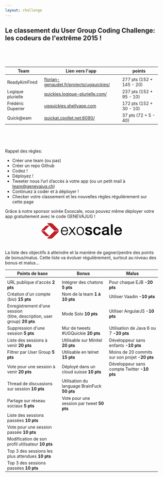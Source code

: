 ```yaml
---
layout: challenge
---
```



## Le classement du User Group Coding Challenge: les codeurs de l'extrême 2015 !

<br><br><br>

|Team|Lien vers l'app|points|
|-----|----|----|
||||
|ReadyAimFired|[florian-genaudet.fr/projects/ugquickies/](http://florian-genaudet.fr/projects/ugquickies/)| 277 pts (152 + 145 - 20)|
|Logique plurielle|[quickies.logique-plurielle.com/](http://quickies.logique-plurielle.com/)| 237 pts (152 + 95 - 10)|
|Frédéric Duperier|[ugquickies.shellyapp.com](http://ugquickies.shellyapp.com)| 172 pts (152 + 30 - 10) |
|Quick@eam|[quickat.cpollet.net:8090/](http://quickat.cpollet.net:8090/)| 37 pts (72 + 5 - 40)|

<br><br><br>


Rappel des règles:

* Créer une team (ou pas)
* Créer un repo Github
* Codez !
* Déployez !
* Tweeter nous l’url d’accès à votre app (ou un petit mail à team@genevajug.ch)
* Continuez à coder et à déployer !
* Checker votre classement et les nouvelles règles régulièrement sur cette page


Grâce à notre sponsor soirée Exoscale, vous pouvez même déployer votre app gratuitement avec le code GENEVAJUG !
  

<center><a href="https://portal.exoscale.ch"><img src="/images/exoscale.png" alt="Exoscale" style="padding-bottom: 20px"/></a></center>

La liste des objectifs à atteindre et la manière de gagner/perdre des points de bonus/malus.
Cette liste va évoluer régulièrement, surtout au niveau des bonus et malus...

|Points de base|Bonus|Malus|
|--------------|-----|-----|
||||
|URL publique d'accès **2 pts**|Intégrer des chatons **5 pts**|Pour chaque EJB **-20 pts**|
|Création d'un compte (bio)	**15 pts**|Nom de la team  **1 à 10 pts**|Utiliser Vaadin **-10 pts**|
|Enregistrement d'une session <br> (titre, description, user group)	**20 pts**|Mode Solo **10 pts**|Utiliser AngularJS **-10 pts**|
|Suppression d'une session **5 pts**|Mur de tweets #UGQuickie **20 pts**|Utilisation de Java 6 ou 7 **-20 pts**|
|Liste des sessions à venir	**20 pts**|Utilisable sur Minitel **20 pts**|Développeur sans enfants **-10 pts**|
|Filtrer par User Group	**5 pts**|Utilisable en telnet **15 pts**|Moins de 20 commits sur son projet **-20 pts**|
|Vote pour une session à venir **20 pts**|Déployé dans un cloud suisse **10 pts**|Développeur sans compte Twitter **-10 pts**|
|Thread de discussions sur session **10 pts**|Utilisation du language BrainFuck **50 pts**||
|Partage sur réseau sociaux	**5 pts**|Vote pour une session par tweet **50 pts**||
|Liste des sessions passées	**10 pts**|||
|Vote pour une session passée **10 pts**|||
|Modification de son profil utilisateur	**10 pts**|||
|Top 3 des sessions les plus attendues **10 pts**|||
|Top 3 des sessions passées	**10 pts**|||
